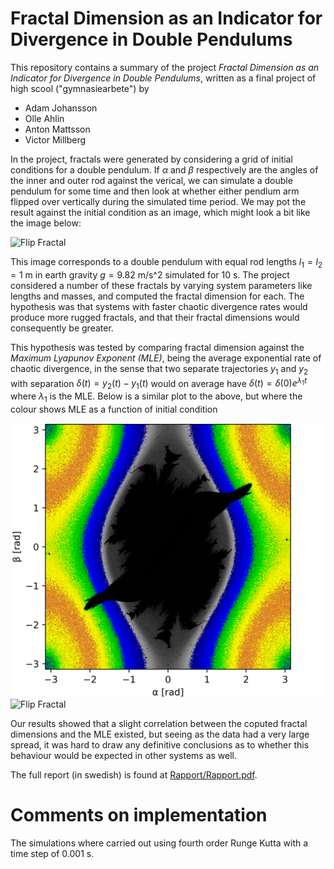 # Fractal Dimension as an Indicator for Divergence in Double Pendulums
This repository contains a summary of the project *Fractal Dimension as an Indicator for Divergence in Double Pendulums*, written as a final project of high scool ("gymnasiearbete") by
- Adam Johansson
- Olle Ahlin
- Anton Mattsson
- Victor Millberg

In the project, fractals were generated by considering a grid of initial conditions for a double pendulum. If $\alpha$ and $\beta$ respectively are the angles of the inner and outer rod against the verical, we can simulate a double pendulum for some time and then look at whether either pendlum arm flipped over vertically during the simulated time period. We may pot the result against the initial condition as an image, which might look a bit like the image below:

<img src="Överslag t=10 s med axlar.png" width="512" alt="Flip Fractal">

This image corresponds to a double pendulum with equal rod lengths $l_1=l_2=1$ m in earth gravity $g=9.82$ m/s^2 simulated for $10$ s. The project considered a number of these fractals by varying system parameters like lengths and masses, and computed the fractal dimension for each. The hypothesis was that systems with faster chaotic divergence rates would produce more rugged fractals, and that their fractal dimensions would consequently be greater.

This hypothesis was tested by comparing fractal dimension against the *Maximum Lyapunov Exponent (MLE)*, being the average exponential rate of chaotic divergence, in the sense that two separate trajectories $y_1$ and $y_2$ with separation $\delta(t)=y_2(t)-y_1(t)$ would on average have $\delta(t) = \delta(0)e^{\lambda_1 t}$ where $\lambda_1$ is the MLE. Below is a similar plot to the above, but where the colour shows MLE as a function of initial condition

<img src="Lyapunov_mu=2.0_sigma=1.0 med axlar.png" width="512" alt="Flip Fractal">
<img src="Resultat/MLE-grafer/Palette.png" width="512" alt="Flip Fractal">

Our results showed that a slight correlation between the coputed fractal dimensions and the MLE existed, but seeing as the data had a very large spread, it was hard to draw any definitive conclusions as to whether this behaviour would be expected in other systems as well.

The full report (in swedish) is found at [Rapport/Rapport.pdf](Rapport/Rapport.pdf).

# Comments on implementation

The simulations where carried out using fourth order Runge Kutta with a time step of 0.001 s. 
